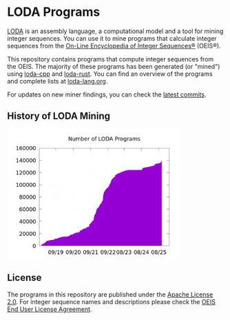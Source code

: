 # LODA Programs

[LODA](https://loda-lang.org) is an assembly language, a computational model and a tool for mining integer sequences.
You can use it to mine programs that calculate integer sequences from the [On-Line Encyclopedia of Integer Sequences®](http://oeis.org/) (OEIS®).

This repository contains programs that compute integer sequences from the OEIS. The majority of these programs has been
generated (or "mined") using [loda-cpp](https://github.com/loda-lang/loda-cpp) and [loda-rust](https://github.com/loda-lang/loda-rust).
You can find an overview of the programs and complete lists at [loda-lang.org](https://programs.loda-lang.org).

For updates on new miner findings, you can check the [latest commits](https://github.com/loda-lang/loda-programs/commits/main).

## History of LODA Mining

<img src="https://raw.githubusercontent.com/loda-lang/loda-programs/main/program_counts.png" width=400 />

## License

The programs in this repository are published under the 
[Apache License 2.0](https://www.apache.org/licenses/LICENSE-2.0).
For integer sequence names and descriptions please check the
[OEIS End User License Agreement](https://oeis.org/wiki/The_OEIS_End-User_License_Agreement).
